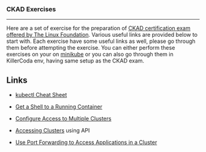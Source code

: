 ### CKAD Exercises
---

Here are a set of exercise for the preparation of [CKAD certification exam offered by The Linux Foundation](https://training.linuxfoundation.org/certification/certified-kubernetes-application-developer-ckad/). Various useful links are provided below to start with. Each exercise have some useful links as well, please go through them before attempting the exercise. You can either perform these exercises on your on [minikube](https://minikube.sigs.k8s.io/docs/start/) or you can also go through them in KillerCoda env, having same setup as the CKAD exam.

## Links
- [kubectl Cheat Sheet](https://kubernetes.io/docs/reference/kubectl/cheatsheet/)

- [Get a Shell to a Running Container](https://kubernetes.io/docs/tasks/debug-application-cluster/get-shell-running-container/)

- [Configure Access to Multiple Clusters](https://kubernetes.io/docs/tasks/access-application-cluster/configure-access-multiple-clusters/)

- [Accessing Clusters](https://kubernetes.io/docs/tasks/access-application-cluster/access-cluster/) using API

- [Use Port Forwarding to Access Applications in a Cluster](https://kubernetes.io/docs/tasks/access-application-cluster/port-forward-access-application-cluster/)
